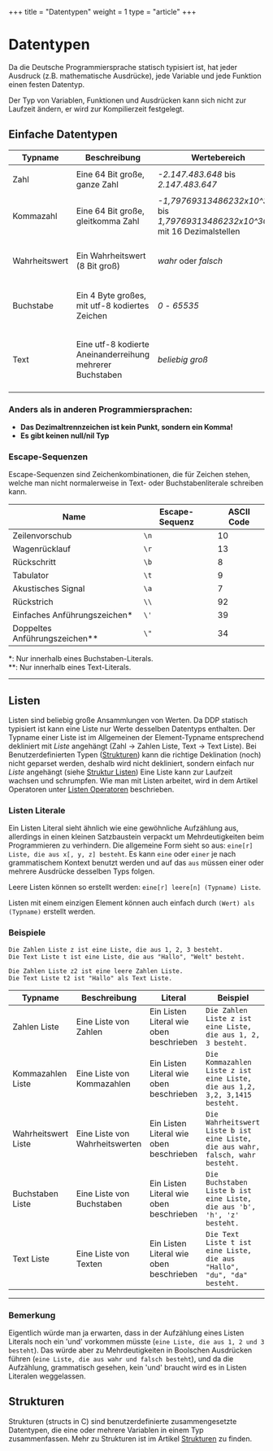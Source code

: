 +++
title = "Datentypen"
weight = 1
type = "article"
+++

# Datentypen

Da die Deutsche Programmiersprache statisch typisiert ist, hat jeder Ausdruck (z.B. mathematische Ausdrücke), jede Variable und jede Funktion einen festen Datentyp.

Der Typ von Variablen, Funktionen und Ausdrücken kann sich nicht zur Laufzeit ändern, er wird zur Kompilierzeit festgelegt.

## Einfache Datentypen

| Typname   | Beschreibung                                              | Wertebereich                                                                       | Literal                                                                               | Beispiel                                                      |
| --------- | --------------------------------------------------------- | ---------------------------------------------------------------------------------- | ------------------------------------------------------------------------------------- | ------------------------------------------------------------- |
| Zahl      | Eine 64 Bit große, ganze Zahl                             | *-2.147.483.648* bis *2.147.483.647*                                               | Eine Abfolge von Ziffern, z.B. 42                                                     | `Die Zahl x ist 69.`, <br>`1 plus -7`                         |
| Kommazahl | Eine 64 Bit große, gleitkomma Zahl                        | *-1,79769313486232x10^308* bis <br>*1,79769313486232x10^308* mit 16 Dezimalstellen | Ein Zahlenliteral mit Nachkommastellen, z.B. 3,1415                                   | `Die Kommazahl x ist 6,5.`, <br>`2 durch 0,5`                 |
| Wahrheitswert   | Ein Wahrheitswert (8 Bit groß)                            | *wahr* oder *falsch*                                                               | *wahr* oder *falsch*                                                                  | `Der Wahrheitswert x ist wahr.`, <br>`1 plus 1 gleich 2`            |
| Buchstabe | Ein 4 Byte großes, mit utf-8 kodiertes Zeichen            | *0* - *65535*                                                                      | Ein utf8 Zeichen zwischen einfachen Anführungszeichen, z.B. 'a' oder '\n'             | `Der Buchstabe x ist 'd'.`                                    |
| Text      | Eine utf-8 kodierte Aneinanderreihung mehrerer Buchstaben | *beliebig groß*                                                                    | Beliebig viele Buchstaben zwischen <br>(englischen) Anführungszeichen, z.B. "Hallo\n" | `Der Text x ist "abc".`, <br>`"Hallo" verkettet mit " du da"` |

### Anders als in anderen Programmiersprachen:

* **Das Dezimaltrennzeichen ist kein Punkt, sondern ein Komma!**
* **Es gibt keinen null/nil Typ**

### Escape-Sequenzen
Escape-Sequenzen sind Zeichenkombinationen, die für Zeichen stehen, 
welche man nicht normalerweise in Text- oder Buchstabenliterale schreiben kann.

| Name                          | Escape-Sequenz | ASCII Code |
| ----------------------------- | -------------- | ---------- |
| Zeilenvorschub                | `\n`           | 10         |
| Wagenrücklauf                 | `\r`           | 13         |
| Rückschritt                   | `\b`           | 8          |
| Tabulator                     | `\t`           | 9          |
| Akustisches Signal            | `\a`           | 7          |
| Rückstrich                    | `\\`           | 92         |
| Einfaches Anführungszeichen*  | `\'`           | 39         |
| Doppeltes Anführungszeichen** | `\"`           | 34         |

*: Nur innerhalb eines Buchstaben-Literals.\
**: Nur innerhalb eines Text-Literals.

***

## Listen

Listen sind beliebig große Ansammlungen von Werten.
Da DDP statisch typisiert ist kann eine Liste nur Werte desselben Datentyps enthalten.
Der Typname einer Liste ist im Allgemeinen der Element-Typname entsprechend dekliniert mit *Liste* angehängt (Zahl -> Zahlen Liste, Text -> Text Liste).
Bei Benutzerdefinierten Typen ([Strukturen](/Bedienungsanleitung/de/Programmierung/Strukturen)) kann die richtige Deklination (noch) nicht geparset werden, deshalb wird nicht dekliniert, sondern einfach nur *Liste* angehängt (siehe [Struktur Listen](/Bedienungsanleitung/de/Programmierung/Strukturen#struktur-listen))
Eine Liste kann zur Laufzeit wachsen und schrumpfen.
Wie man mit Listen arbeitet, wird in dem Artikel Operatoren unter [Listen Operatoren](/Bedienungsanleitung/de/Programmierung/Operatoren#listen-und-text-operatoren) beschrieben.

### Listen Literale

Ein Listen Literal sieht ähnlich wie eine gewöhnliche Aufzählung aus, allerdings in einen kleinen Satzbaustein verpackt um Mehrdeutigkeiten beim Programmieren zu verhindern.
Die allgemeine Form sieht so aus: `eine[r] Liste, die aus x[, y, z] besteht`.
Es kann `eine` oder `einer` je nach grammatischem Kontext benutzt werden und auf das `aus` müssen einer oder mehrere
Ausdrücke desselben Typs folgen.

Leere Listen können so erstellt werden: `eine[r] leere[n] (Typname) Liste`.

Listen mit einem einzigen Element können auch einfach durch `(Wert) als (Typname)` erstellt werden.

### Beispiele
```ddp
Die Zahlen Liste z ist eine Liste, die aus 1, 2, 3 besteht.
Die Text Liste t ist eine Liste, die aus "Hallo", "Welt" besteht.

Die Zahlen Liste z2 ist eine leere Zahlen Liste.
Die Text Liste t2 ist "Hallo" als Text Liste.
```

| Typname           | Beschreibung               | Literal                                 | Beispiel                                                                    |
| ----------------- | -------------------------- | --------------------------------------- | --------------------------------------------------------------------------- |
| Zahlen Liste      | Eine Liste von Zahlen      | Ein Listen Literal wie oben beschrieben | `Die Zahlen Liste z ist eine Liste, die aus 1, 2, 3 besteht.`               |
| Kommazahlen Liste | Eine Liste von Kommazahlen | Ein Listen Literal wie oben beschrieben | `Die Kommazahlen Liste z ist eine Liste, die aus 1,2, 3,2, 3,1415 besteht.` |
| Wahrheitswert Liste     | Eine Liste von Wahrheitswerten    | Ein Listen Literal wie oben beschrieben | `Die Wahrheitswert Liste b ist eine Liste, die aus wahr, falsch, wahr besteht.`   |
| Buchstaben Liste  | Eine Liste von Buchstaben  | Ein Listen Literal wie oben beschrieben | `Die Buchstaben Liste b ist eine Liste, die aus 'b', 'h', 'z' besteht.`     |
| Text Liste        | Eine Liste von Texten      | Ein Listen Literal wie oben beschrieben | `Die Text Liste t ist eine Liste, die aus "Hallo", "du", "da" besteht.`     |
***

### Bemerkung

Eigentlich würde man ja erwarten, dass in der Aufzählung eines Listen Literals noch ein 'und' vorkommen müsste (`eine Liste, die aus 1, 2 und 3 besteht`). Das würde aber zu Mehrdeutigkeiten in Boolschen Ausdrücken führen (`eine Liste, die aus wahr und falsch besteht`), und da die Aufzählung, grammatisch gesehen, kein 'und' braucht wird es in Listen Literalen weggelassen.

## Strukturen

Strukturen (structs in C) sind benutzerdefinierte zusammengesetzte Datentypen, die eine oder mehrere Variablen in einem Typ zusammenfassen.
Mehr zu Strukturen ist im Artikel [Strukturen](/Bedienungsanleitung/de/Programmierung/Strukturen) zu finden.
